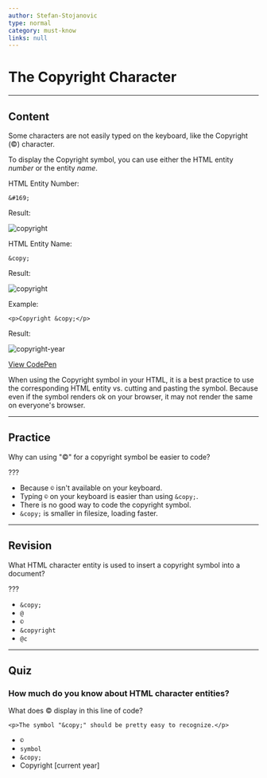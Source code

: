 ```yaml
---
author: Stefan-Stojanovic
type: normal
category: must-know
links: null
---
```


# The Copyright Character


---

## Content

Some characters are not easily typed on the keyboard, like the Copyright (©) character.

To display the Copyright symbol, you can use either the HTML entity *number* or the entity *name*.

HTML Entity Number:

```plain-text
&#169;
```

Result:

![copyright](https://img.enkipro.com/c4c8f62c7d1b45ded9da5707bd69d4a5.png)

HTML Entity Name:

```plain-text
&copy;
```

Result:

![copyright](https://img.enkipro.com/c4c8f62c7d1b45ded9da5707bd69d4a5.png)

Example:

```plain-text
<p>Copyright &copy;</p>
```

Result:

![copyright-year](https://img.enkipro.com/33f77a5af95764ae0e892e2269947b1c.png)

[View CodePen](https://codepen.io/enkidevs/pen/WKRooB)

When using the Copyright symbol in your HTML, it is a best practice to use the corresponding HTML entity vs. cutting and pasting the symbol. Because  even if the symbol renders ok on your browser, it may not render the same on everyone's browser.


---

## Practice

Why can using "©" for a copyright symbol be easier to code?

???

- Because `©` isn't available on your keyboard.
- Typing `©` on your keyboard is easier than using `&copy;`.
- There is no good way to code the copyright symbol.
- `&copy;` is smaller in filesize, loading faster.


---

## Revision

What HTML character entity is used to insert a copyright symbol into a document?

???

- `&copy;`
- `@`
- `©`
- `&copyright`
- `@c`


---

## Quiz

### How much do you know about HTML character entities?


What does © display in this line of code?

`<p>The symbol "&copy;" should be pretty easy to recognize.</p>`

- `©`
- `symbol`
- `&copy;`
- Copyright [current year]
 

